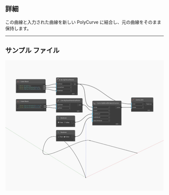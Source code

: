 ## 詳細
この曲線と入力された曲線を新しい PolyCurve に結合し、元の曲線をそのまま保持します。
___
## サンプル ファイル

![Join](./Autodesk.DesignScript.Geometry.Curve.Join_img.jpg)

